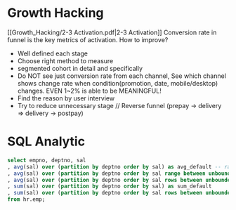 # Growth Hacking
[[Growth_Hacking/2-3 Activation.pdf|2-3 Activation]]
Conversion rate in funnel is the key metrics of activation. 
How to improve?
- Well defined each stage
- Choose right method to measure
- segmented cohort in detail and specifically
- Do NOT see just conversion rate from each channel, See which channel shows change rate when condition(promotion, date, mobile/desktop) changes. EVEN 1~2% is able to be MEANINGFUL!
- Find the reason by user interview
- Try to reduce unnecessary stage // Reverse funnel (prepay -> delivery => delivery -> postpay)

# SQL Analytic
``` sql
select empno, deptno, sal
, avg(sal) over (partition by deptno order by sal) as avg_default -- range와 동일
, avg(sal) over (partition by deptno order by sal range between unbounded preceding and current row) as avg_range -- 같은 sal값이 있으면 동일하게 취급해서 보여준다. 
, avg(sal) over (partition by deptno order by sal rows between unbounded preceding and current row) as avg_rows -- 같은 sal값이 있어도 하나씩 처리해도 보여준다.
, sum(sal) over (partition by deptno order by sal) as sum_default
, sum(sal) over (partition by deptno order by sal rows between unbounded preceding and current row) as sum_rows
from hr.emp;




```